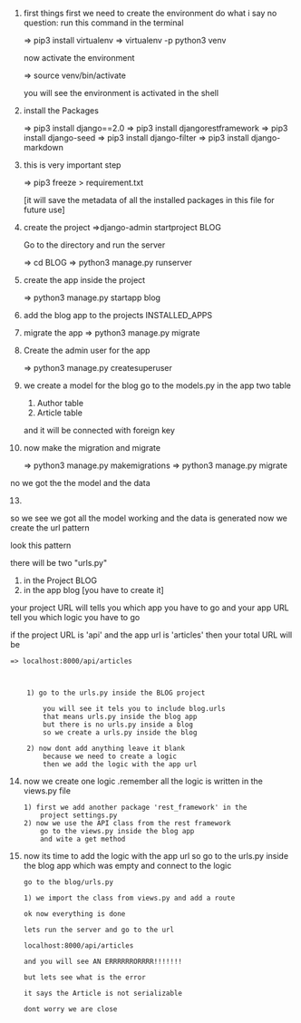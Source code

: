 1) first things first we need to create the environment
    do what i say no question:
    run this command in the terminal

    => pip3 install virtualenv
    => virtualenv -p python3 venv

    now activate the environment

    => source venv/bin/activate

    you will see the environment is activated in the shell

2) install the Packages

    => pip3 install django==2.0
    => pip3 install djangorestframework
    => pip3 install django-seed
    => pip3 install django-filter
    => pip3 install django-markdown

3) this is very important step

    => pip3 freeze > requirement.txt

    [it will save the metadata of all the installed packages in this file for future use]


4) create the project
    =>django-admin startproject BLOG

   Go to the directory and run the server

    => cd BLOG
    => python3 manage.py runserver

5) create the app inside the project

    => python3 manage.py startapp blog

6) add the blog app to the projects INSTALLED_APPS

7) migrate the app
    => python3 manage.py migrate

8) Create the admin user for the app

    => python3 manage.py createsuperuser

9) we create a model for the blog
    go to the models.py in the app
    two table
    1) Author table
    2) Article table

    and it will be connected with foreign key

10) now make the migration and migrate

    => python3 manage.py makemigrations
    => python3 manage.py migrate

no we got the the model and the data



13)

so we see we got all the model working and the data is generated
now we create the url pattern

look this pattern

there will be two "urls.py" 

1) in the Project BLOG
2) in the app blog [you have to create it]

your project URL will tells you which app you have to go
and your app URL tell you which logic you have to go
    
if the project URL is 'api'
and the app url is 'articles'
then your total URL will be

    => localhost:8000/api/articles

        

        1) go to the urls.py inside the BLOG project 

            you will see it tels you to include blog.urls
            that means urls.py inside the blog app
            but there is no urls.py inside a blog
            so we create a urls.py inside the blog 

        2) now dont add anything leave it blank 
            because we need to create a logic 
            then we add the logic with the app url


14) now we create  one logic .remember all the logic is written in the
    views.py file
    

        1) first we add another package 'rest_framework' in the 
            project settings.py
        2) now we use the API class from the rest framework 
            go to the views.py inside the blog app
            and wite a get method

    
15) now its time to add the logic with the app url
    so go to the urls.py inside the blog app which was empty 
    and connect to the logic

        go to the blog/urls.py

        1) we import the class from views.py and add a route

        ok now everything is done

        lets run the server and go to the url

        localhost:8000/api/articles

        and you will see AN ERRRRRRORRRR!!!!!!!

        but lets see what is the error

        it says the Article is not serializable

        dont worry we are close
        
        
